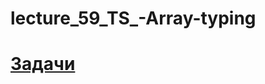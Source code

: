 # lecture_59_TS_-Array-typing   
#  [Задачи ](https://github.com/schoolteacherMP/lecture_59_TS_Array_typing/blob/main/tasks.md)    
